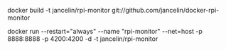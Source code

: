 docker build -t jancelin/rpi-monitor git://github.com/jancelin/docker-rpi-monitor

docker run --restart="always" --name "rpi-monitor" --net=host -p 8888:8888 -p 4200:4200 -d -t jancelin/rpi-monitor
